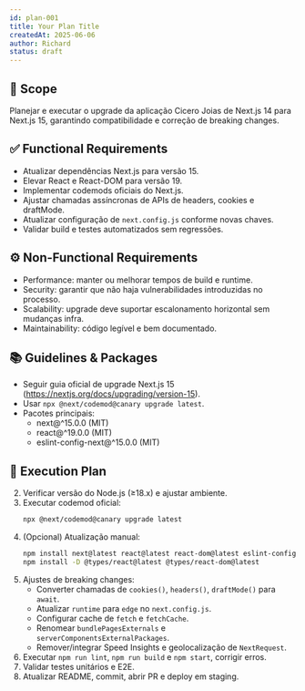 ```yaml
---
id: plan-001
title: Your Plan Title
createdAt: 2025-06-06
author: Richard
status: draft
---
```


## 🧩 Scope

Planejar e executar o upgrade da aplicação Cicero Joias de Next.js 14 para Next.js 15, garantindo compatibilidade e correção de breaking changes.

## ✅ Functional Requirements

- Atualizar dependências Next.js para versão 15.
- Elevar React e React-DOM para versão 19.
- Implementar codemods oficiais do Next.js.
- Ajustar chamadas assíncronas de APIs de headers, cookies e draftMode.
- Atualizar configuração de `next.config.js` conforme novas chaves.
- Validar build e testes automatizados sem regressões.

## ⚙️ Non-Functional Requirements

- Performance: manter ou melhorar tempos de build e runtime.
- Security: garantir que não haja vulnerabilidades introduzidas no processo.
- Scalability: upgrade deve suportar escalonamento horizontal sem mudanças infra.
- Maintainability: código legível e bem documentado.

## 📚 Guidelines & Packages

- Seguir guia oficial de upgrade Next.js 15 (https://nextjs.org/docs/upgrading/version-15).
- Usar `npx @next/codemod@canary upgrade latest`.
- Pacotes principais:
  - next@^15.0.0 (MIT)
  - react@^19.0.0 (MIT)
  - eslint-config-next@^15.0.0 (MIT)

## 🔢 Execution Plan

2. Verificar versão do Node.js (≥18.x) e ajustar ambiente.
3. Executar codemod oficial:
   ```bash
   npx @next/codemod@canary upgrade latest
   ```
4. (Opcional) Atualização manual:
   ```bash
   npm install next@latest react@latest react-dom@latest eslint-config-next@latest
   npm install -D @types/react@latest @types/react-dom@latest
   ```
5. Ajustes de breaking changes:
   - Converter chamadas de `cookies()`, `headers()`, `draftMode()` para `await`.
   - Atualizar `runtime` para `edge` no `next.config.js`.
   - Configurar cache de `fetch` e `fetchCache`.
   - Renomear `bundlePagesExternals` e `serverComponentsExternalPackages`.
   - Remover/integrar Speed Insights e geolocalização de `NextRequest`.
6. Executar `npm run lint`, `npm run build` e `npm start`, corrigir erros.
7. Validar testes unitários e E2E.
8. Atualizar README, commit, abrir PR e deploy em staging.
